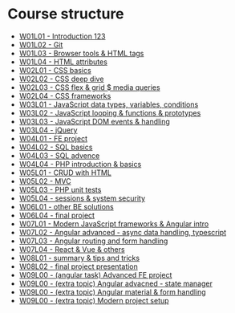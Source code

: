 # Course structure

* [W01L01 - Introduction 123](W01L01&#32;-&#32;Introduction&#32;123.md)
* [W01L02 - Git](W01L02&#32;-&#32;Git.md)
* [W01L03 - Browser tools & HTML tags](W01L03&#32;-&#32;Browser&#32;tools&#32;&&#32;HTML&#32;tags.md)
* [W01L04 - HTML attributes](W01L04&#32;-&#32;HTML&#32;attributes.md)
* [W02L01 - CSS basics](W02L01&#32;-&#32;CSS&#32;basics.md)
* [W02L02 - CSS deep dive](W02L02&#32;-&#32;CSS&#32;deep&#32;dive.md)
* [W02L03 - CSS flex & grid $ media queries](W02L03&#32;-&#32;CSS&#32;flex&#32;&&#32;grid&#32;$&#32;media&#32;queries.md)
* [W02L04 - CSS frameworks](W02L04&#32;-&#32;CSS&#32;frameworks.md)
* [W03L01 - JavaScript data types, variables, conditions](W03L01&#32;-&#32;JavaScript&#32;data&#32;types,&#32;variables,&#32;conditions.md)
* [W03L02 - JavaScript looping & functions & prototypes](W03L02&#32;-&#32;JavaScript&#32;looping&#32;&&#32;functions&#32;&&#32;prototypes.md)
* [W03L03 - JavaScript DOM events & handling](W03L03&#32;-&#32;JavaScript&#32;DOM&#32;events&#32;&&#32;handling.md)
* [W03L04 - jQuery](W03L04&#32;-&#32;jQuery.md)
* [W04L01 - FE project](W04L01&#32;-&#32;FE&#32;project.md)
* [W04L02 - SQL basics](W04L02&#32;-&#32;SQL&#32;basics.md)
* [W04L03 - SQL advence](W04L03&#32;-&#32;SQL&#32;advenced.md)
* [W04L04 - PHP introduction & basics](W04L04&#32;-&#32;PHP&#32;introduction&#32;&&#32;basics.md)
* [W05L01 - CRUD with HTML](W05L01&#32;-&#32;CRUD&#32;with&#32;HTML.md)
* [W05L02 - MVC](W05L02&#32;-&#32;MVC.md)
* [W05L03 - PHP unit tests](W05L03&#32;-&#32;PHP&#32;unit&#32;tests.md)
* [W05L04 - sessions & system security](W05L04&#32;-&#32;sessions&#32;&&#32;system&#32;security.md)
* [W06L01 - other BE solutions](W06L01&#32;-&#32;other&#32;BE&#32;solutions.md)
* [W06L04 - final project](W06L04&#32;-&#32;final&#32;project.md)
* [W07L01 - Modern JavaScript frameworks & Angular intro](W07L01&#32;-&#32;Modern&#32;JavaScript&#32;frameworks&#32;&&#32;Angular&#32;intro.md)
* [W07L02 - Angular advanced - async data handling, typescript](W07L02&#32;-&#32;Angular&#32;advanced&#32;-&#32;async&#32;data&#32;handling,&#32;typescript.md)
* [W07L03 - Angular routing and form handling](W07L03&#32;-&#32;Angular&#32;routing&#32;and&#32;form&#32;handling.md)
* [W07L04 - React & Vue & others](W07L04&#32;-&#32;React&#32;&&#32;Vue&#32;&&#32;others.md)
* [W08L01 - summary & tips and tricks](W08L01&#32;-&#32;summary&#32;&&#32;tips&#32;and&#32;tricks.md)
* [W08L02 - final project presentation](W08L02&#32;-&#32;final&#32;project&#32;presentation.md)
* [W09L00 - (angular task) Advanced FE project](W09L00&#32;-&#32;(angular&#32;task)&#32;Advanced&#32;FE&#32;project.md)
* [W09L00 - (extra topic) Angular advacned - state manager](W09L00&#32;-&#32;(extra&#32;topic)&#32;Angular&#32;advacned&#32;-&#32;state&#32;manager.md)
* [W09L00 - (extra topic) Angular material & form handling](W09L00&#32;-&#32;(extra&#32;topic)&#32;Angular&#32;material&#32;&&#32;form&#32;handling.md)
* [W09L00 - (extra topic) Modern project setup](W09L00&#32;-&#32;(extra&#32;topic)&#32;Modern&#32;project&#32;setup.md)
